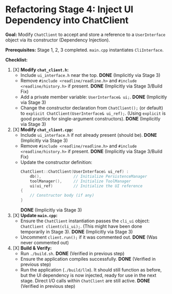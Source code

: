 # Refactoring Stage 4: Inject UI Dependency into ChatClient

**Goal:** Modify `ChatClient` to accept and store a reference to a `UserInterface` object via its constructor (Dependency Injection).

**Prerequisites:** Stage 1, 2, 3 completed. `main.cpp` instantiates `CliInterface`.

**Checklist:**

1.  [X] **Modify `chat_client.h`:**
    *   Include `ui_interface.h` near the top. **DONE** (Implicitly via Stage 3)
    *   Remove `#include <readline/readline.h>` and `#include <readline/history.h>` if present. **DONE** (Implicitly via Stage 3/Build Fix)
    *   Add a private member variable: `UserInterface& ui;`. **DONE** (Implicitly via Stage 3)
    *   Change the constructor declaration from `ChatClient();` (or default) to `explicit ChatClient(UserInterface& ui_ref);`. (Using `explicit` is good practice for single-argument constructors). **DONE** (Implicitly via Stage 3)
2.  [X] **Modify `chat_client.cpp`:**
    *   Include `ui_interface.h` if not already present (should be). **DONE** (Implicitly via Stage 3)
    *   Remove `#include <readline/readline.h>` and `#include <readline/history.h>` if present. **DONE** (Implicitly via Stage 3/Build Fix)
    *   Update the constructor definition:
        ```cpp
        ChatClient::ChatClient(UserInterface& ui_ref) :
            db(),              // Initialize PersistenceManager
            toolManager(),     // Initialize ToolManager
            ui(ui_ref)         // Initialize the UI reference
        {
            // Constructor body (if any)
        }
        ```
        **DONE** (Implicitly via Stage 3)
3.  [X] **Update `main.cpp`:**
    *   Ensure the `ChatClient` instantiation passes the `cli_ui` object: `ChatClient client(cli_ui);`. (This might have been done temporarily in Stage 3). **DONE** (Implicitly via Stage 3)
    *   Uncomment `client.run();` if it was commented out. **DONE** (Was never commented out)
4.  [X] **Build & Verify:**
    *   Run `./build.sh`. **DONE** (Verified in previous step)
    *   Ensure the application compiles successfully. **DONE** (Verified in previous step)
    *   Run the application (`./build/llm`). It should still function as before, but the UI dependency is now injected, ready for use in the next stage. Direct I/O calls within `ChatClient` are still active. **DONE** (Verified in previous step)
